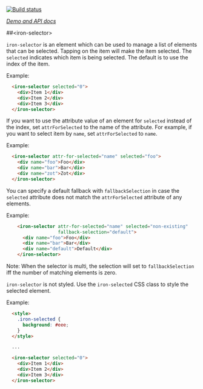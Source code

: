 
<!---

This README is automatically generated from the comments in these files:
iron-multi-selectable.html  iron-selectable.html  iron-selector.html

Edit those files, and our readme bot will duplicate them over here!
Edit this file, and the bot will squash your changes :)

The bot does some handling of markdown. Please file a bug if it does the wrong
thing! https://github.com/PolymerLabs/tedium/issues

-->

[![Build status](https://travis-ci.org/PolymerElements/iron-selector.svg?branch=master)](https://travis-ci.org/PolymerElements/iron-selector)

_[Demo and API docs](https://elements.polymer-project.org/elements/iron-selector)_


##&lt;iron-selector&gt;

  `iron-selector` is an element which can be used to manage a list of elements
  that can be selected.  Tapping on the item will make the item selected.  The `selected` indicates
  which item is being selected.  The default is to use the index of the item.

  Example:

```html
  <iron-selector selected="0">
    <div>Item 1</div>
    <div>Item 2</div>
    <div>Item 3</div>
  </iron-selector>
```

  If you want to use the attribute value of an element for `selected` instead of the index,
  set `attrForSelected` to the name of the attribute.  For example, if you want to select item by
  `name`, set `attrForSelected` to `name`.

  Example:

```html
  <iron-selector attr-for-selected="name" selected="foo">
    <div name="foo">Foo</div>
    <div name="bar">Bar</div>
    <div name="zot">Zot</div>
  </iron-selector>
```

  You can specify a default fallback with `fallbackSelection` in case the `selected` attribute does
  not match the `attrForSelected` attribute of any elements.

  Example:

```html
    <iron-selector attr-for-selected="name" selected="non-existing"
                   fallback-selection="default">
      <div name="foo">Foo</div>
      <div name="bar">Bar</div>
      <div name="default">Default</div>
    </iron-selector>
```

  Note: When the selector is multi, the selection will set to `fallbackSelection` iff
  the number of matching elements is zero.

  `iron-selector` is not styled. Use the `iron-selected` CSS class to style the selected element.

  Example:

```html
  <style>
    .iron-selected {
      background: #eee;
    }
  </style>

  ...

  <iron-selector selected="0">
    <div>Item 1</div>
    <div>Item 2</div>
    <div>Item 3</div>
  </iron-selector>
```



<!-- No docs for Polymer.IronMultiSelectableBehavior found. -->

<!-- No docs for Polymer.IronSelectableBehavior found. -->
